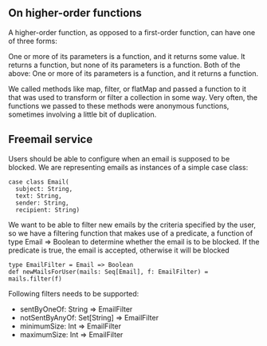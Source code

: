 ## On higher-order functions
  
  A higher-order function, as opposed to a first-order function, can have one of three forms:
  
  One or more of its parameters is a function, and it returns some value.
  It returns a function, but none of its parameters is a function.
  Both of the above: One or more of its parameters is a function, and it returns a function.

We called methods like map, filter, or flatMap and passed a function to it that was used to 
transform or filter a collection in some way. Very often, the functions 
we passed to these methods were anonymous functions, sometimes involving a little bit of duplication.

## Freemail service
Users should be able to configure when an email is supposed to be blocked.
We are representing emails as instances of a simple case class:
```
case class Email(
  subject: String,
  text: String,
  sender: String,
  recipient: String)
```

We want to be able to filter new emails by the criteria specified by the user, 
so we have a filtering function that makes use of a predicate, a function of 
type Email => Boolean to determine whether the email is to be blocked.
If the predicate is true, the email is accepted, otherwise it will be blocked

```
type EmailFilter = Email => Boolean
def newMailsForUser(mails: Seq[Email], f: EmailFilter) = mails.filter(f)
```

Following filters needs to be supported:

* sentByOneOf: String => EmailFilter
* notSentByAnyOf: Set[String] => EmailFilter
* minimumSize: Int => EmailFilter
* maximumSize: Int => EmailFilter
